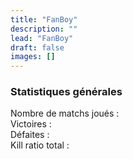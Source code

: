 ```yaml
---
title: "FanBoy"
description: ""
lead: "FanBoy"
draft: false
images: []
---
```


<!-- Flag icons -->
<link href="https://cdnjs.cloudflare.com/ajax/libs/flag-icon-css/6.6.6/css/flag-icons.min.css" rel="stylesheet">

<section class="section section-sm">
<div class="row pt-4 pb-4 g-2">

  <div class="col">
    <div class="card shadow-sm">
      <div class="card-body">
        <h3>Statistiques générales</h3>
        Nombre de matchs joués : <span class="total_combats"></span><br />
        Victoires : <span class="total_victoires"></span><br />
        Défaites : <span class="total_defaites"></span><br />
        Kill ratio total : <span class="total_killratio"></span><br />
        <br />
      </div>
    </div>
  </div>

  <div class="col">
    <div>
      <canvas id="all_elos"></canvas>
    </div>
  </div>

  <div class="w-100"></div>

  <div class="M2000C"></div>
  <div class="FA18C"></div>
  <div class="F16C50"></div>
  <div class="F15C"></div>
  <div class="Su27"></div>
  <div class="MiG29S"></div>
  <div class="JF17"></div>
  <div class="F14B"></div>
  <div class="Su33"></div>
  <div class="F14A"></div>
  <div class="MiG21Bis"></div>
  <div class="F5E"></div>
  <div class="F86F"></div>
  <div class="L39C"></div>
  <div class="MiG19P"></div>
  <div class="AV8B"></div>
  <div class="AJS37"></div>
  <div class="MiG15Bis"></div>
  <div class="C101CC"></div>
  <div class="MF1CE"></div>

</div>


</section>

<!-- chart.js -->
<script src="https://cdn.jsdelivr.net/npm/chart.js"></script>
<!-- jQuery 3.5.1 -->
<script src="https://cdnjs.cloudflare.com/ajax/libs/jquery/3.5.1/jquery.min.js" integrity="sha512-bLT0Qm9VnAYZDflyKcBaQ2gg0hSYNQrJ8RilYldYQ1FxQYoCLtUjuuRuZo+fjqhx/qtq/1itJ0C2ejDxltZVFg==" crossorigin="anonymous"></script>
<!-- stats pilote -->
<script>
var labels_all_elos_Chart = [];
var data_all_elos =[];
var labels_elos_Chart = [];
var data_elos = [];
var data_classements = [];
var data_elos_Chart = [];
var config_elos_Chart = [];
var elos_Chart = [];
var total_combats = 0;
var derniers_classements = [];
var killsratio = [];
var victoires = [];
var defaites = [];
var total_victoires = 0;
var total_defaites = 0;
var total_kills = 0;
var total_morts = 0;
var total_killsratio = 0;
var country = "";
const elodf_aircraft_keys = ["M2000C","FA18C","F16C50","F15C","Su27","MiG29S","JF17","F14B","Su33","F14A","MiG21Bis","F5E","F86F","L39C","MiG19P","AV8B","AJS37","MiG15Bis","C101CC","MF1CE"];
const ac_icons = new Map([
  ["M2000C", "M2000"],
  ["FA18C", "f-18"],
  ["F16C50", "f-16"],
  ["F15C", "f-15"],
  ["Su27", "su27"],
  ["MiG29S", "mig29"],
  ["JF17", "jf-17"],
  ["F14B", "f-14"],
  ["Su33", "su33"],
  ["F14A", "f-14"],
  ["MiG21Bis", "mig21"],
  ["F5E", "f-5"],
  ["F86F", "f-86"],
  ["L39C", "l39"],
  ["MiG19P", "mig19"],
  ["AV8B", "av8b"],
  ["AJS37", "ajs37"],
  ["MiG15Bis", "mig15"],
  ["C101CC", "c101"],
  ["MF1CE", "mf1"],
]);

// Récupération et manipulations des données du pilote
$.ajax({
        async:false,
        url: '../../data/elodf_1v1_stats_FanBoy.json',
        dataType: 'json',
        success: function(data_pilote)
        {
          if (data_pilote != "") {
            // Construction table des ELOs des avions utilisés
            for (j = 0; j < elodf_aircraft_keys.length; j++) {
              var ac_key = elodf_aircraft_keys[j];
              if (data_pilote[ac_key]) {
                labels_all_elos_Chart.push(ac_key);
                data_all_elos.push(data_pilote[ac_key].ELO[0]);
              };
            };

            // On balaye les avions utilisés pour construire les tables de data des graphiques à construire
            for (j = 0; j < labels_all_elos_Chart.length; j++) {
              // Axe X
              labels_elos_Chart[labels_all_elos_Chart[j]] = data_pilote[labels_all_elos_Chart[j]].Match_date;
              var popp = labels_elos_Chart[labels_all_elos_Chart[j]].pop();
              // Axe Y ELOs
              data_elos[labels_all_elos_Chart[j]] = data_pilote[labels_all_elos_Chart[j]].ELO;
              var popp = data_elos[labels_all_elos_Chart[j]].pop();
              // Axe Y1 Classements
              data_classements[labels_all_elos_Chart[j]] = data_pilote[labels_all_elos_Chart[j]].Ratings;
              var popp = data_classements[labels_all_elos_Chart[j]].pop();
              // Dernier classement avion
              derniers_classements[labels_all_elos_Chart[j]] = data_pilote[labels_all_elos_Chart[j]].Latest_Ratings[0];
              // Kill ratio sur cet avion
              if (data_pilote[labels_all_elos_Chart[j]].Morts != 0) {
                killsratio[labels_all_elos_Chart[j]] = Math.round(data_pilote[labels_all_elos_Chart[j]].Kills / data_pilote[labels_all_elos_Chart[j]].Morts * 100) / 100;
              } else {
                killsratio[labels_all_elos_Chart[j]] = data_pilote[labels_all_elos_Chart[j]].Kills;
              };
              // Victoires sur cet avion
              victoires[labels_all_elos_Chart[j]] = 0;
              victoires[labels_all_elos_Chart[j]] = data_pilote[labels_all_elos_Chart[j]].Resultats.filter(x => x === 1).length;
              // Défaites sur cet avion
              defaites[labels_all_elos_Chart[j]] = data_elos[labels_all_elos_Chart[j]].length - victoires[labels_all_elos_Chart[j]];
              // Pour stats générales
              total_kills = total_kills + data_pilote[labels_all_elos_Chart[j]].Kills;
              total_morts = total_morts + data_pilote[labels_all_elos_Chart[j]].Morts;
              total_killsratio = Math.round(total_kills / total_morts *100)/100;
            };

            // On calcule la somme des combats joués, victoires et défaites
            for (j = 0; j < labels_all_elos_Chart.length; j++) {
              total_combats = total_combats + data_elos[labels_all_elos_Chart[j]].length;
              total_victoires = total_victoires + victoires[labels_all_elos_Chart[j]];
              total_defaites = total_defaites + defaites[labels_all_elos_Chart[j]];
            };

            // On récupère le pays
            country = data_pilote["Player_Country"];
          }
        }
        });

const data_all_elos_Chart = {
  labels: labels_all_elos_Chart,
  datasets: [{
    label: 'ELOs par avion utilisé',
    backgroundColor: 'rgb(19, 64, 206)',
    borderColor: 'rgb(19, 64, 206)',
    data: data_all_elos,
    yAxisID: 'y3',
  }]
};

const config_all_elos_Chart = {
  type: 'bar',
  data: data_all_elos_Chart,
  options: {
    animations: {
      tension: {
        duration: 100,
        easing: 'linear',
        from: 1,
        to: 0,
        loop: false
      },
    },
    scales: {
      y3: {
        type: 'linear',
        display: true,
        position: 'left',
        max: 3000,
      },
    },
  }
};

const all_elos_Chart = new Chart(
  document.getElementById('all_elos'),
  config_all_elos_Chart
);

// On balaye les avions utilisés pour construire les graphiques de ELOs
for (j = 0; j < labels_all_elos_Chart.length; j++) {
  data_elos_Chart[labels_all_elos_Chart[j]] = {
    labels: labels_elos_Chart[labels_all_elos_Chart[j]],
    datasets: [{
      type: 'line',
      label: labels_all_elos_Chart[j] + ' ELOs',
      backgroundColor: 'rgb(46, 150, 100)',
      borderColor: 'rgb(46, 150, 100)',
      data: data_elos[labels_all_elos_Chart[j]],
      yAxisID: 'y',
    },
    {
      type: 'bar',
      label: labels_all_elos_Chart[j] + ' Classements',
      backgroundColor: 'rgb(85, 85, 85)',
      borderColor: 'rgb(85, 85, 85)',
      data: data_classements[labels_all_elos_Chart[j]],
      yAxisID: 'y1',
    }
  ]
  };

  config_elos_Chart[labels_all_elos_Chart[j]] = {
    data: data_elos_Chart[labels_all_elos_Chart[j]],
    options: {
      animations: {
        tension: {
          duration: 100,
          easing: 'linear',
          from: 1,
          to: 0,
          loop: false
        }
      },
      scales: {
        x: {reverse: true},
        y: {
          type: 'linear',
          display: true,
          position: 'left',
        },
        y1: {
          type: 'linear',
          display: true,
          position: 'right',
          max: (data_classements[labels_all_elos_Chart[j]][0]+10),

          // grid line settings
          grid: {
            drawOnChartArea: false, // only want the grid lines for one axis to show up
          },
        },
      }
    }
  };

  var ref_graph = labels_all_elos_Chart[j] + "_elos";
  var ref_class = "."+labels_all_elos_Chart[j];
  $(ref_class).replaceWith('<div class="col">'+
    '<div><canvas id='+ref_graph+'></canvas></div>'+
    '</div>'+
    '<div class="col">'+
      '<div class="card shadow-sm">'+
        '<div class="card-body">'+
          '<h3><span class="icon-'+ac_icons.get(labels_all_elos_Chart[j])+'-h"></span> '+ labels_all_elos_Chart[j] +' stats</h3>'+
          'Dernier Classement : #'+ derniers_classements[labels_all_elos_Chart[j]] +'<br />'+
          'Nombre de matchs joués : '+ data_elos[labels_all_elos_Chart[j]].length +'<br />'+
          'Victoires : '+ victoires[labels_all_elos_Chart[j]] +'<br />'+
          'Défaites : '+ defaites[labels_all_elos_Chart[j]] +'<br />'+
          'Kill ratio : '+ killsratio[labels_all_elos_Chart[j]] +'<br />'+
          '<br />'+
        '</div>'+
      '</div>'+
    '</div>'+
    '<div class="w-100"></div>');

  elos_Chart[labels_all_elos_Chart[j]] = new Chart(
    document.getElementById(ref_graph),
    config_elos_Chart[labels_all_elos_Chart[j]]
  );

};

$(".total_combats").replaceWith(total_combats);
$(".total_victoires").replaceWith(total_victoires);
$(".total_defaites").replaceWith(total_defaites);
$(".total_killratio").replaceWith(total_killsratio);
$(".country").replaceWith('<span class=\"fi fi-'+country+'\"></span>');
</script>